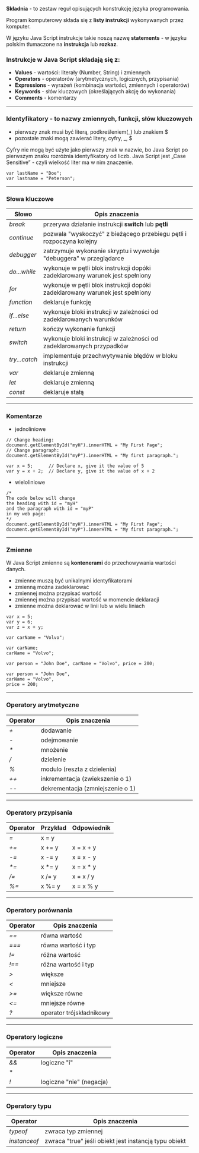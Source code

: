 **Składnia** - to zestaw reguł opisujących konstrukcję języka programowania.

Program komputerowy składa się z **listy instrukcji** wykonywanych przez komputer.

W języku Java Script instrukcje takie noszą nazwę **statements** - w języku polskim tłumaczone na **instrukcja** lub **rozkaz**.

### Instrukcje w Java Script składają się z:
* **Values** - wartości: literały (Number, String) i zmiennych
* **Operators** - operatorów (arytmetycznych, logicznych, przypisania)
* **Expressions** - wyrażeń (kombinacja wartości, zmiennych i operatorów)
* **Keywords** - słów kluczowych (określających akcję do wykonania)
* **Comments** - komentarzy
***
###  **Identyfikatory** - to nazwy zmiennych, funkcji, słów kluczowych
* pierwszy znak musi być literą, podkreśleniem(_) lub znakiem $
* pozostałe znaki mogą zawierać litery, cyfry, _, $

Cyfry nie mogą być użyte jako pierwszy znak w nazwie, bo Java Script po pierwszym znaku rozróżnia identyfikatory od liczb.
Java Script jest „Case Sensitive” - czyli wielkość liter ma w nim znaczenie.
```
var lastName = "Doe";
var lastname = "Peterson";
```
***
### Słowa kluczowe
Słowo | Opis znaczenia
--- | ---
*break* | przerywa działanie instrukcji **switch** lub **pętli**
*continue* | pozwala "wyskoczyć" z bieżącego przebiegu pętli i rozpoczyna kolejny
*debugger* | zatrzymuje wykonanie skryptu i wywołuje "debuggera" w przeglądarce
*do...while* | wykonuje w pętli blok instrukcji dopóki zadeklarowany warunek jest spełniony
*for* | wykonuje w pętli blok instrukcji dopóki zadeklarowany warunek jest spełniony
*function* | deklaruje funkcję
*if...else* | wykonuje bloki instrukcji w zależności od zadeklarowanych warunków
*return* | kończy wykonanie funkcji
*switch* | wykonuje bloki instrukcji w zależności od zadeklarowanych przypadków
*try...catch* | implementuje przechwytywanie błędów w bloku instrukcji
*var* | deklaruje zmienną
*let* | deklaruje zmienną
*const* | deklaruje stałą
***
### Komentarze
* jednoliniowe
```
// Change heading:
document.getElementById("myH").innerHTML = "My First Page";
// Change paragraph:
document.getElementById("myP").innerHTML = "My first paragraph.";
```
```
var x = 5;      // Declare x, give it the value of 5
var y = x + 2;  // Declare y, give it the value of x + 2
```
* wieloliniowe
```
/*
The code below will change
the heading with id = "myH"
and the paragraph with id = "myP"
in my web page:
*/
document.getElementById("myH").innerHTML = "My First Page";
document.getElementById("myP").innerHTML = "My first paragraph.";
```
***
### Zmienne
W Java Script zmienne są **kontenerami** do przechowywania wartości danych.
* zmienne muszą być unikalnymi identyfikatorami
* zmienną można zadeklarować
* zmiennej można przypisać wartość
* zmiennej można przypisać wartość w momencie deklaracji
* zmienne można deklarować w linii lub w wielu liniach
```
var x = 5;
var y = 6;
var z = x + y;
```
```
var carName = "Volvo";
```
```
var carName;
carName = "Volvo";
```
```
var person = "John Doe", carName = "Volvo", price = 200;
```
```
var person = "John Doe",
carName = "Volvo",
price = 200;
```
***
### Operatory arytmetyczne
Operator | Opis znaczenia
--- | ---
*+* | dodawanie
*-* | odejmowanie
*\** | mnożenie
*/* | dzielenie
*%* | modulo (reszta z dzielenia)
*++* | inkrementacja (zwiekszenie o 1)
*--* | dekrementacja (zmniejszenie o 1)
***
### Operatory przypisania
Operator | Przykład | Odpowiednik
--- | --- | ---
*=* | x = y | 
*+=* | x += y | x = x + y
*-=* | x -= y | x = x - y
*\*=* | x *= y | x = x * y
*/=* | x /= y | x = x / y
*%=* | x %= y | x = x % y
***
### Operatory porównania
Operator | Opis znaczenia
--- | ---
*==* | równa wartość
*===* | równa wartość i typ
*!=* | różna wartość
*!==* | różna wartość i typ
*>* | większe
*<* | mniejsze
*>=* | większe równe
*<=* | mniejsze równe
*?* | operator trójskładnikowy
***
### Operatory logiczne
Operator | Opis znaczenia
--- | ---
*&&* | logiczne "i"
*||* | logiczne "lub"
*!* | logiczne "nie" (negacja)
***
### Operatory typu
Operator | Opis znaczenia
--- | ---
*typeof* | zwraca typ zmiennej
*instanceof* | zwraca "true" jeśli obiekt jest instancją typu obiekt
